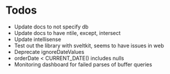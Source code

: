 # Todos

-   Update docs to not specify db
-   Update docs to have ntile, except, intersect
-   Update intellisense
-   Test out the library with sveltkit, seems to have issues in web
-   Deprecate ignoreDateValues
-   orderDate < CURRENT_DATE() includes nulls
-   Monitoring dashboard for failed parses of buffer queries
